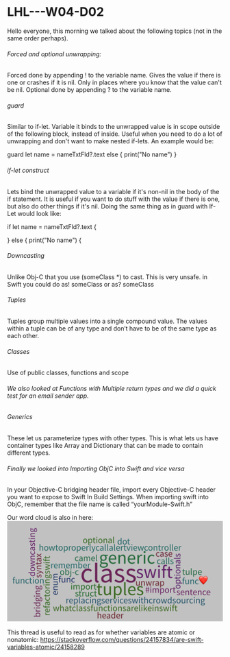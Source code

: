 # LHL---W04-D02

Hello everyone, this morning we talked about the following topics (not in the same order perhaps).

######    Forced and optional unwrapping:
Forced done by appending ! to the variable name.
Gives the value if there is one or crashes if it is nil.
Only in places where you know that the value can't be nil.
Optional done by appending ? to the variable name.


######    guard
Similar to if-let. Variable it binds to the unwrapped value is in scope outside of the following block, instead of inside.
Useful when you need to do a lot of unwrapping and don't want to make nested if-lets. An example would be:

guard let name = nameTxtFld?.text else
{
print("No name")
}

######    if-let construct
Lets bind the unwrapped value to a variable if it's non-nil in the body of the if statement.
It is useful if you want to do stuff with the value if there is one, but also do other things if it's nil. Doing the same thing as in guard with If-Let would look like:

if let name = nameTxtFld?.text    {

}
else    {
print("No name")
{



######    Downcasting
Unlike Obj-C that you use (someClass *) to cast. This is very unsafe.
in Swift you could do as! someClass or as? someClass


######    Tuples
Tuples group multiple values into a single compound value. The values within a tuple can be of any type and don’t have to be of the same type as each other.


######    Classes
Use of public classes, functions and scope


######    We also looked at Functions with Multiple return types and we did a quick test for an email sender app.


######    Generics
These let us parameterize types with other types. This is what lets us have container types like Array and Dictionary that can be made to contain different types.


######    Finally we looked into Importing ObjC into Swift and vice versa
In your Objective-C bridging header file, import every Objective-C header you want to expose to Swift
In Build Settings. When importing swift into ObjC, remember that the file name is called “yourModule-Swift.h”


Our word cloud is also in here:   ![alt text](https://github.com/AmirJahan/LHL---W04-D02/blob/master/W4D2%20WC.png)



This thread is useful to read as for whether variables are atomic or nonatomic:
https://stackoverflow.com/questions/24157834/are-swift-variables-atomic/24158289

